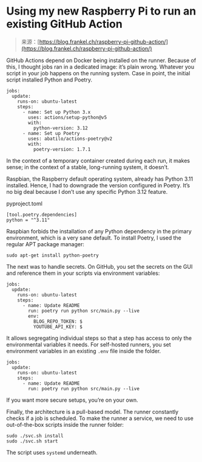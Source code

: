 <!--yml
category: 未分类
date: 2024-05-27 14:53:05
-->

# Using my new Raspberry Pi to run an existing GitHub Action

> 来源：[https://blog.frankel.ch/raspberry-pi-github-action/](https://blog.frankel.ch/raspberry-pi-github-action/)

GitHub Actions depend on Docker being installed on the runner. Because of this, I thought jobs ran in a dedicated image: it’s plain wrong. Whatever you script in your job happens on the running system. Case in point, the initial script installed Python and Poetry.

```
jobs:
  update:
    runs-on: ubuntu-latest
    steps:
      - name: Set up Python 3.x
        uses: actions/setup-python@v5
        with:
          python-version: 3.12
      - name: Set up Poetry
        uses: abatilo/actions-poetry@v2
        with:
          poetry-version: 1.7.1
```

In the context of a temporary container created during each run, it makes sense; in the context of a stable, long-running system, it doesn’t.

Raspbian, the Raspberry default operating system, already has Python 3.11 installed. Hence, I had to downgrade the version configured in Poetry. It’s no big deal because I don’t use any specific Python 3.12 feature.

pyproject.toml

```
[tool.poetry.dependencies]
python = "^3.11"
```

Raspbian forbids the installation of any Python dependency in the primary environment, which is a very sane default. To install Poetry, I used the regular APT package manager:

```
sudo apt-get install python-poetry
```

The next was to handle secrets. On GitHub, you set the secrets on the GUI and reference them in your scripts via environment variables:

```
jobs:
  update:
    runs-on: ubuntu-latest
    steps:
      - name: Update README
        run: poetry run python src/main.py --live
        env:
          BLOG_REPO_TOKEN: $
          YOUTUBE_API_KEY: $
```

It allows segregating individual steps so that a step has access to only the environmental variables it needs. For self-hosted runners, you set environment variables in an existing `.env` file inside the folder.

```
jobs:
  update:
    runs-on: ubuntu-latest
    steps:
      - name: Update README
        run: poetry run python src/main.py --live
```

If you want more secure setups, you’re on your own.

Finally, the architecture is a pull-based model. The runner constantly checks if a job is scheduled. To make the runner a service, we need to use out-of-the-box scripts inside the runner folder:

```
sudo ./svc.sh install
sudo ./svc.sh start
```

The script uses `systemd` underneath.
